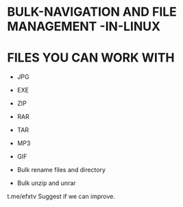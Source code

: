 # BULK-NAVIGATION AND FILE MANAGEMENT -IN-LINUX

# FILES YOU CAN WORK WITH
- JPG
- EXE
- ZIP
- RAR
- TAR
- MP3
- GIF

- Bulk rename files and directory
- Bulk unzip and unrar

t.me/efxtv
Suggest if we can improve.
